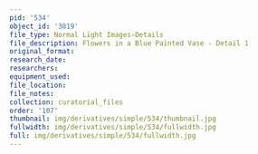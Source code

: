 ```yaml
---
pid: '534'
object_id: '3819'
file_type: Normal Light Images›Details
file_description: Flowers in a Blue Painted Vase - Detail 1
original_format:
research_date:
researchers:
equipment_used:
file_location:
file_notes:
collection: curatorial_files
order: '107'
thumbnail: img/derivatives/simple/534/thumbnail.jpg
fullwidth: img/derivatives/simple/534/fullwidth.jpg
full: img/derivatives/simple/534/fullwidth.jpg
---
```

